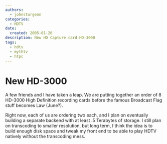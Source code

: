 ```yaml
---
authors:
  - johnsturgeon
categories:
  - HDTV
date:
  created: 2005-01-26
description: New HD Capture card HD-3000
tags:
  - hdtv
  - mythtv
  - htpc
---
```


# New HD-3000

A few friends and I have taken a leap. We are putting together an order of 8 HD-3000 High Definition recording cards before the famous Broadcast Flag stuff becomes Law (June?).  

<!-- more -->

Right now, each of us are ordering two each, and I plan on eventually building a separate backend with at least .5 Terabytes of storage. I still plan on transcoding to smaller resolution, but long term, I think the idea is to build enough disk space and tweak my front end to be able to play HDTV natively without the transcoding mess.
